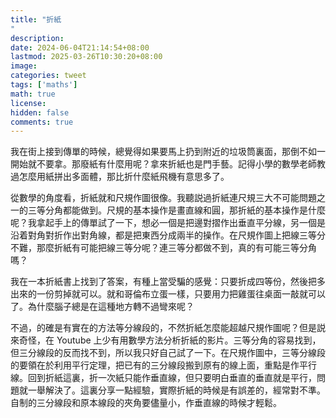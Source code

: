```yaml
---
title: "折紙"
description: 
date: 2024-06-04T21:14:54+08:00
lastmod: 2025-03-26T10:30:20+08:00
image: 
categories: tweet
tags: ['maths']
math: true
license: 
hidden: false
comments: true
---
```


我在街上接到傳單的時候，總覺得如果要馬上扔到附近的垃圾筒裏面，那倒不如一開始就不要拿。那廢紙有什麼用呢？拿來折紙也是門手藝。記得小學的數學老師教過怎麼用紙拼出多面體，那比折什麼紙飛機有意思多了。

從數學的角度看，折紙就和尺規作圖很像。我聽説過折紙連尺規三大不可能問題之一的三等分角都能做到。尺規的基本操作是畫直線和圓，那折紙的基本操作是什麼呢？我拿起手上的傳單試了一下，想必一個是把邊對摺作出垂直平分線，另一個是沿着對角對折作出對角線，都是把東西分成兩半的操作。在尺規作圖上把線三等分不難，那麼折紙有可能把線三等分呢？連三等分都做不到，真的有可能三等分角嗎？

我在一本折紙書上找到了答案，有種上當受騙的感覺：只要折成四等份，然後把多出來的一份剪掉就可以。就和哥倫布立蛋一樣，只要用力把雞蛋往桌面一敲就可以了。為什麼腦子總是在這種地方轉不過彎來呢？

不過，的確是有實在的方法等分線段的，不然折紙怎麼能超越尺規作圖呢？但是説來奇怪，在 Youtube 上少有用數學方法分析折紙的影片。三等分角的容易找到，但三分線段的反而找不到，所以我只好自己試了一下。在尺規作圖中，三等分線段的要領在於利用平行定理，把已有的三分線段搬到原有的線上面，重點是作平行線。回到折紙這裏，折一次紙只能作垂直線，但只要明白垂直的垂直就是平行，問題就一舉解決了。這裏分享一點經驗，實際折紙的時候是有誤差的，經常對不準。自制的三分線段和原本線段的夾角要儘量小，作垂直線的時候才輕鬆。

